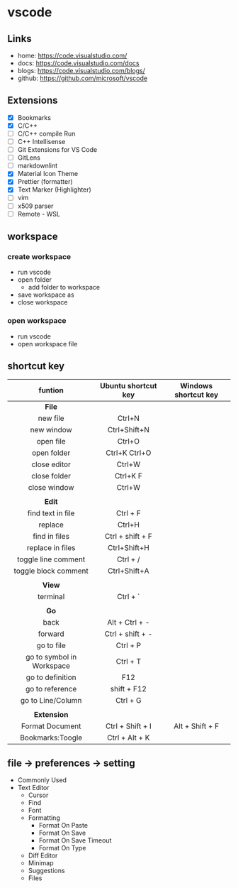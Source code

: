 # vscode

## Links

- home: https://code.visualstudio.com/
- docs: https://code.visualstudio.com/docs
- blogs: https://code.visualstudio.com/blogs/
- github: https://github.com/microsoft/vscode

## Extensions

- [x] Bookmarks
- [x] C/C++
- [ ] C/C++ compile Run
- [ ] C++ Intellisense
- [ ] Git Extensions for VS Code
- [ ] GitLens
- [ ] markdownlint
- [x] Material Icon Theme
- [x] Prettier (formatter)
- [x] Text Marker (Highlighter)
- [ ] vim
- [ ] x509 parser
- [ ] Remote - WSL

## workspace

### create workspace

- run vscode
- open folder
  - add folder to workspace
- save workspace as
- close workspace

### open workspace

- run vscode
- open workspace file

## shortcut key

|          funtion          | Ubuntu shortcut key | Windows shortcut key |
| :-----------------------: | :-----------------: | :------------------: |
|         **File**          |                     |                      |
|         new file          |       Ctrl+N        |                      |
|        new window         |    Ctrl+Shift+N     |                      |
|         open file         |       Ctrl+O        |                      |
|        open folder        |    Ctrl+K Ctrl+O    |                      |
|       close editor        |       Ctrl+W        |                      |
|       close folder        |      Ctrl+K F       |                      |
|       close window        |       Ctrl+W        |                      |
|                           |                     |                      |
|         **Edit**          |                     |                      |
|     find text in file     |      Ctrl + F       |                      |
|          replace          |       Ctrl+H        |                      |
|       find in files       |  Ctrl + shift + F   |                      |
|     replace in files      |    Ctrl+Shift+H     |                      |
|    toggle line comment    |      Ctrl + /       |                      |
|   toggle block comment    |    Ctrl+Shift+A     |                      |
|                           |                     |                      |
|         **View**          |                     |                      |
|         terminal          |      Ctrl + `       |
|                           |                     |                      |
|          **Go**           |                     |                      |
|           back            |   Alt + Ctrl + -    |                      |
|          forward          |  Ctrl + shift + -   |                      |
|        go to file         |      Ctrl + P       |                      |
| go to symbol in Workspace |      Ctrl + T       |                      |
|     go to definition      |         F12         |                      |
|      go to reference      |     shift + F12     |                      |
|     go to Line/Column     |      Ctrl + G       |                      |
|                           |                     |                      |
|       **Extension**       |                     |                      |
|      Format Document      |  Ctrl + Shift + I   |   Alt + Shift + F    |
|     Bookmarks:Toogle      |   Ctrl + Alt + K    |                      |

## file -> preferences -> setting

- Commonly Used
- Text Editor
  - Cursor
  - Find
  - Font
  - Formatting
    - Format On Paste
    - Format On Save
    - Format On Save Timeout
    - Format On Type
  - Diff Editor
  - Minimap
  - Suggestions
  - Files
